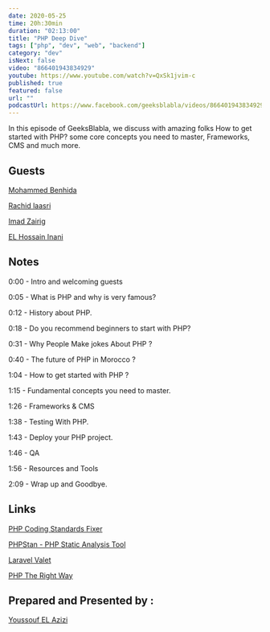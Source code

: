 ```yaml
---
date: 2020-05-25
time: 20h:30min
duration: "02:13:00"
title: "PHP Deep Dive"
tags: ["php", "dev", "web", "backend"]
category: "dev"
isNext: false
video: "866401943834929"
youtube: https://www.youtube.com/watch?v=QxSk1jvim-c
published: true
featured: false
url: ""
podcastUrl: https://www.facebook.com/geeksblabla/videos/866401943834929/
---
```


In this episode of GeeksBlabla, we discuss with amazing folks How to get started with PHP? some core concepts you need to master, Frameworks, CMS and much more.

## Guests

[Mohammed Benhida](https://twitter.com/simo_benhida)

[Rachid laasri](https://twitter.com/RashidLaasri)

[Imad Zairig](https://twitter.com/zairigimad)

[EL Hossain Inani](https://twitter.com/InaniT0)

## Notes

0:00 - Intro and welcoming guests

0:05 - What is PHP and why is very famous?

0:12 - History about PHP.

0:18 - Do you recommend beginners to start with PHP?

0:31 - Why People Make jokes About PHP ?

0:40 - The future of PHP in Morocco ?

1:04 - How to get started with PHP ?

1:15 - Fundamental concepts you need to master.

1:26 - Frameworks & CMS

1:38 - Testing With PHP.

1:43 - Deploy your PHP project.

1:46 - QA

1:56 - Resources and Tools

2:09 - Wrap up and Goodbye.

## Links

[PHP Coding Standards Fixer](https://github.com/FriendsOfPHP/PHP-CS-Fixer)

[PHPStan - PHP Static Analysis Tool](https://github.com/phpstan/phpstan)

[Laravel Valet](https://laravel.com/docs/7.x/valet)

[PHP The Right Way](https://phptherightway.com/)

## Prepared and Presented by :

[Youssouf EL Azizi](https://elazizi.com/)
